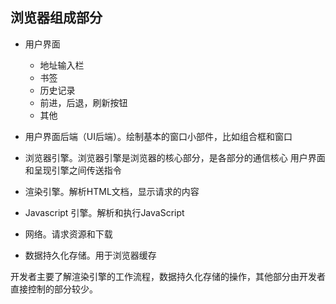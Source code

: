
## 浏览器组成部分
* 用户界面
  * 地址输入栏
  * 书签
  * 历史记录
  * 前进，后退，刷新按钮
  * 其他

* 用户界面后端（UI后端）。绘制基本的窗口小部件，比如组合框和窗口

* 浏览器引擎。浏览器引擎是浏览器的核心部分，是各部分的通信核心
  用户界面和呈现引擎之间传送指令

* 渲染引擎。解析HTML文档，显示请求的内容

* Javascript 引擎。解析和执行JavaScript

* 网络。请求资源和下载

* 数据持久化存储。用于浏览器缓存


开发者主要了解渲染引擎的工作流程，数据持久化存储的操作，其他部分由开发者直接控制的部分较少。